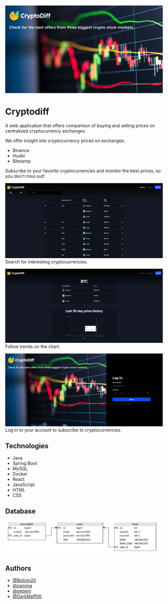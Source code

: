 
![Cryptodiff](img/logo.png)
# Cryptodiff

A web application that offers comparison
of buying and selling prices
on centralized cryptocurrency exchanges.

We offer insight into cryptocurrency prices on exchanges:
* Binance
* Huobi
* Bitstamp

Subscribe to your favorite cryptocurrencies and monitor
the best prices, so you don't miss out!

![Main](img/main.png)
Search for interesting cryptocurrencies.

![Chart](img/chart.png)
Follow trends on the chart.

![Login](img/login.png)
Log in to your account to subscribe to cryptocurrencies.


## Technologies
* Java
* Spring Boot
* MySQL
* Docker
* React
* JavaScript
* HTML
* CSS

## Database

![Database](img/ERD_cryptodiff.png)

## Authors

* [@Bolivin20](https://github.com/Bolivin20)
* [@zannna](https://github.com/zannna)
* [@pepeni](https://github.com/pepeni)
* [@DarkMaff00](https://github.com/DarkMaff00)

